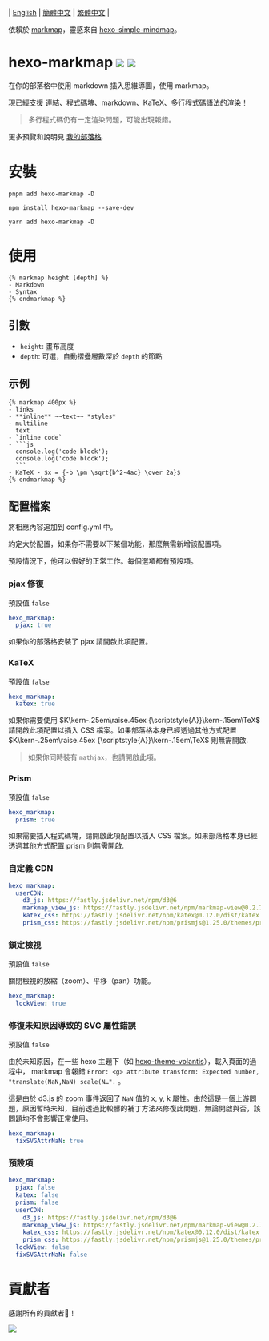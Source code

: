 | [English](https://github.com/MaxChang3/hexo-markmap/blob/main/README.md)
| [簡體中文](https://github.com/MaxChang3/hexo-markmap/blob/main/README_HANS.md)
| [繁體中文](https://github.com/MaxChang3/hexo-markmap/blob/main/README_HANT.md)
|

依賴於 [markmap](https://github.com/gera2ld/markmap)，靈感來自 [hexo-simple-mindmap](https://github.com/HunterXuan/hexo-simple-mindmap)。

# hexo-markmap  <a href="https://npm.im/hexo-markmap"><img src="https://badgen.net/npm/v/hexo-markmap"></a> <a href="https://npm.im/hexo-markmap"><img src="https://badgen.net/npm/dm/hexo-markmap"></a>

在你的部落格中使用 markdown 插入思維導圖，使用 markmap。

現已經支援 連結、程式碼塊、markdown、KaTeX、多行程式碼語法的渲染！

> 多行程式碼仍有一定渲染問題，可能出現報錯。

更多預覽和說明見 [我的部落格](https://zhangmaimai.com/2021/02/23/hexo-mindmap-plugin/).

# 安裝

```
pnpm add hexo-markmap -D
```

```
npm install hexo-markmap --save-dev
```

```
yarn add hexo-markmap -D
```

# 使用

```
{% markmap height [depth] %}
- Markdown
- Syntax
{% endmarkmap %}
```

## 引數

- `height`: 畫布高度
- `depth`: 可選，自動摺疊層數深於 `depth` 的節點

## 示例

````
{% markmap 400px %}
- links
- **inline** ~~text~~ *styles*
- multiline
  text
- `inline code`
- ```js
  console.log('code block');
  console.log('code block');
  ```
- KaTeX - $x = {-b \pm \sqrt{b^2-4ac} \over 2a}$
{% endmarkmap %}
````

## 配置檔案

將相應內容追加到 config.yml 中。

約定大於配置，如果你不需要以下某個功能，那麼無需新增該配置項。 

預設情況下，他可以很好的正常工作。每個選項都有預設項。

### pjax 修復

預設值 `false`

```yaml
hexo_markmap:
  pjax: true
```
如果你的部落格安裝了 pjax 請開啟此項配置。

### KaTeX

預設值 `false`

```yaml
hexo_markmap:
  katex: true
```

如果你需要使用 $K\kern-.25em\raise.45ex {\scriptstyle{A}}\kern-.15em\TeX$ 請開啟此項配置以插入 CSS 檔案。如果部落格本身已經透過其他方式配置 $K\kern-.25em\raise.45ex {\scriptstyle{A}}\kern-.15em\TeX$ 則無需開啟.

> 如果你同時裝有 `mathjax`，也請開啟此項。

### Prism

預設值 `false`

```yaml
hexo_markmap:
  prism: true
```

如果需要插入程式碼塊，請開啟此項配置以插入 CSS 檔案。如果部落格本身已經透過其他方式配置 prism 則無需開啟.

### 自定義 CDN

```yaml
hexo_markmap:
  userCDN:
    d3_js: https://fastly.jsdelivr.net/npm/d3@6
    markmap_view_js: https://fastly.jsdelivr.net/npm/markmap-view@0.2.7
    katex_css: https://fastly.jsdelivr.net/npm/katex@0.12.0/dist/katex.min.css
    prism_css: https://fastly.jsdelivr.net/npm/prismjs@1.25.0/themes/prism.css
```

### 鎖定檢視

預設值 `false`

關閉檢視的放縮（zoom）、平移（pan）功能。

```yaml
hexo_markmap:
  lockView: true
```

### 修復未知原因導致的 SVG 屬性錯誤

預設值 `false`

由於未知原因，在一些 hexo 主題下（如 [hexo-theme-volantis](https://github.com/volantis-x/hexo-theme-volantis/)），載入頁面的過程中， markmap 會報錯 `Error: <g> attribute transform: Expected number, "translate(NaN,NaN) scale(N…".` 。

這是由於 d3.js 的 zoom 事件返回了 `NaN` 值的 x, y, k 屬性。由於這是一個上游問題，原因暫時未知，目前透過比較髒的補丁方法來修復此問題，無論開啟與否，該問題均不會影響正常使用。

```yaml
hexo_markmap:
  fixSVGAttrNaN: true
```

### 預設項

```yaml
hexo_markmap:
  pjax: false
  katex: false
  prism: false
  userCDN:
    d3_js: https://fastly.jsdelivr.net/npm/d3@6
    markmap_view_js: https://fastly.jsdelivr.net/npm/markmap-view@0.2.7
    katex_css: https://fastly.jsdelivr.net/npm/katex@0.12.0/dist/katex.min.css
    prism_css: https://fastly.jsdelivr.net/npm/prismjs@1.25.0/themes/prism.css
  lockView: false
  fixSVGAttrNaN: false
```

# 貢獻者

感謝所有的貢獻者🥰！

<a href="https://github.com/maxchang3/hexo-markmap/graphs/contributors">
  <img src="https://contrib.rocks/image?repo=maxchang3/hexo-markmap" />
</a>
